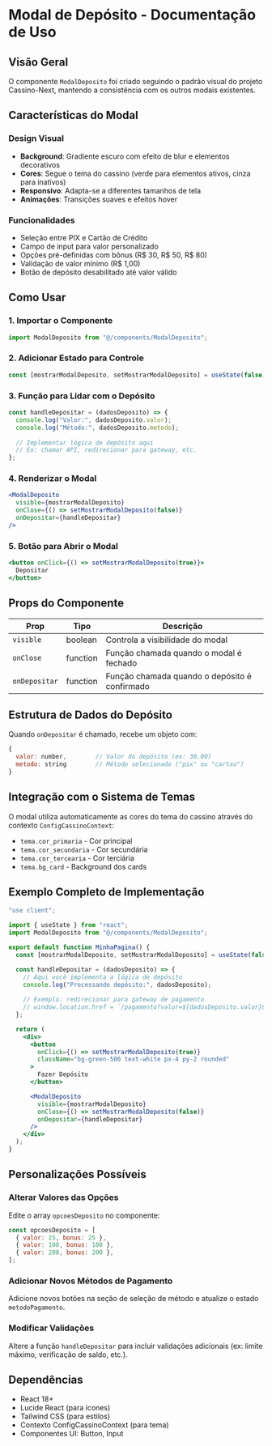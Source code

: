 # Modal de Depósito - Documentação de Uso

## Visão Geral
O componente `ModalDeposito` foi criado seguindo o padrão visual do projeto Cassino-Next, mantendo a consistência com os outros modais existentes.

## Características do Modal

### Design Visual
- **Background**: Gradiente escuro com efeito de blur e elementos decorativos
- **Cores**: Segue o tema do cassino (verde para elementos ativos, cinza para inativos)
- **Responsivo**: Adapta-se a diferentes tamanhos de tela
- **Animações**: Transições suaves e efeitos hover

### Funcionalidades
- Seleção entre PIX e Cartão de Crédito
- Campo de input para valor personalizado
- Opções pré-definidas com bônus (R$ 30, R$ 50, R$ 80)
- Validação de valor mínimo (R$ 1,00)
- Botão de depósito desabilitado até valor válido

## Como Usar

### 1. Importar o Componente
```jsx
import ModalDeposito from "@/components/ModalDeposito";
```

### 2. Adicionar Estado para Controle
```jsx
const [mostrarModalDeposito, setMostrarModalDeposito] = useState(false);
```

### 3. Função para Lidar com o Depósito
```jsx
const handleDepositar = (dadosDeposito) => {
  console.log("Valor:", dadosDeposito.valor);
  console.log("Método:", dadosDeposito.metodo);
  
  // Implementar lógica de depósito aqui
  // Ex: chamar API, redirecionar para gateway, etc.
};
```

### 4. Renderizar o Modal
```jsx
<ModalDeposito
  visible={mostrarModalDeposito}
  onClose={() => setMostrarModalDeposito(false)}
  onDepositar={handleDepositar}
/>
```

### 5. Botão para Abrir o Modal
```jsx
<button onClick={() => setMostrarModalDeposito(true)}>
  Depositar
</button>
```

## Props do Componente

| Prop | Tipo | Descrição |
|------|------|-----------|
| `visible` | boolean | Controla a visibilidade do modal |
| `onClose` | function | Função chamada quando o modal é fechado |
| `onDepositar` | function | Função chamada quando o depósito é confirmado |

## Estrutura de Dados do Depósito

Quando `onDepositar` é chamado, recebe um objeto com:
```jsx
{
  valor: number,        // Valor do depósito (ex: 30.00)
  metodo: string        // Método selecionado ("pix" ou "cartao")
}
```

## Integração com o Sistema de Temas

O modal utiliza automaticamente as cores do tema do cassino através do contexto `ConfigCassinoContext`:
- `tema.cor_primaria` - Cor principal
- `tema.cor_secundaria` - Cor secundária
- `tema.cor_tercearia` - Cor terciária
- `tema.bg_card` - Background dos cards

## Exemplo Completo de Implementação

```jsx
"use client";

import { useState } from "react";
import ModalDeposito from "@/components/ModalDeposito";

export default function MinhaPagina() {
  const [mostrarModalDeposito, setMostrarModalDeposito] = useState(false);

  const handleDepositar = (dadosDeposito) => {
    // Aqui você implementa a lógica de depósito
    console.log("Processando depósito:", dadosDeposito);
    
    // Exemplo: redirecionar para gateway de pagamento
    // window.location.href = `/pagamento?valor=${dadosDeposito.valor}&metodo=${dadosDeposito.metodo}`;
  };

  return (
    <div>
      <button 
        onClick={() => setMostrarModalDeposito(true)}
        className="bg-green-500 text-white px-4 py-2 rounded"
      >
        Fazer Depósito
      </button>

      <ModalDeposito
        visible={mostrarModalDeposito}
        onClose={() => setMostrarModalDeposito(false)}
        onDepositar={handleDepositar}
      />
    </div>
  );
}
```

## Personalizações Possíveis

### Alterar Valores das Opções
Edite o array `opcoesDeposito` no componente:
```jsx
const opcoesDeposito = [
  { valor: 25, bonus: 25 },
  { valor: 100, bonus: 100 },
  { valor: 200, bonus: 200 },
];
```

### Adicionar Novos Métodos de Pagamento
Adicione novos botões na seção de seleção de método e atualize o estado `metodoPagamento`.

### Modificar Validações
Altere a função `handleDepositar` para incluir validações adicionais (ex: limite máximo, verificação de saldo, etc.).

## Dependências

- React 18+
- Lucide React (para ícones)
- Tailwind CSS (para estilos)
- Contexto ConfigCassinoContext (para tema)
- Componentes UI: Button, Input
